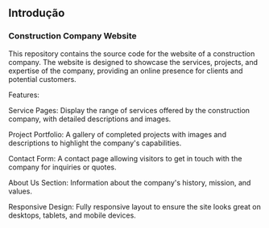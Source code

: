 ## Introdução

### Construction Company Website

This repository contains the source code for the website of a construction company. The website is designed to showcase the services, projects, and expertise of the company, providing an online presence for clients and potential customers.

Features:

Service Pages: Display the range of services offered by the construction company, with detailed descriptions and images.

Project Portfolio: A gallery of completed projects with images and descriptions to highlight the company's capabilities.

Contact Form: A contact page allowing visitors to get in touch with the company for inquiries or quotes.

About Us Section: Information about the company's history, mission, and values.

Responsive Design: Fully responsive layout to ensure the site looks great on desktops, tablets, and mobile devices.
